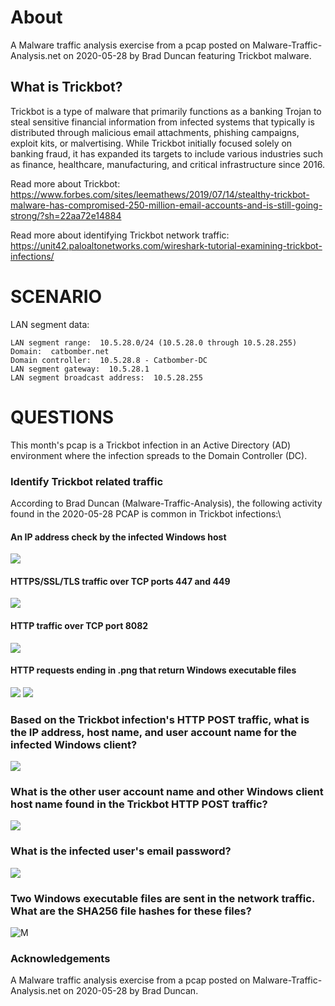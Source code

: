 # About
A Malware traffic analysis exercise from a pcap posted on Malware-Traffic-Analysis.net on 2020-05-28 by Brad Duncan featuring Trickbot malware.

## What is Trickbot?
Trickbot is a type of malware that primarily functions as a banking Trojan to steal sensitive financial information from infected systems that typically is distributed through malicious email attachments, phishing campaigns, exploit kits, or malvertising. While Trickbot initially focused solely on banking fraud, it has expanded its targets to include various industries such as finance, healthcare, manufacturing, and critical infrastructure since 2016. 

Read more about Trickbot: https://www.forbes.com/sites/leemathews/2019/07/14/stealthy-trickbot-malware-has-compromised-250-million-email-accounts-and-is-still-going-strong/?sh=22aa72e14884

Read more about identifying Trickbot network traffic: https://unit42.paloaltonetworks.com/wireshark-tutorial-examining-trickbot-infections/

# SCENARIO

LAN segment data:

    LAN segment range:  10.5.28.0/24 (10.5.28.0 through 10.5.28.255)
    Domain:  catbomber.net
    Domain controller:  10.5.28.8 - Catbomber-DC
    LAN segment gateway:  10.5.28.1
    LAN segment broadcast address:  10.5.28.255

 
# QUESTIONS

This month's pcap is a Trickbot infection in an Active Directory (AD) environment where the infection spreads to the Domain Controller (DC).

### Identify Trickbot related traffic
   According to Brad Duncan (Malware-Traffic-Analysis), the following activity found in the 2020-05-28 PCAP is common in Trickbot infections:\
   
#### An IP address check by the infected Windows host
![](img/4.png)
#### HTTPS/SSL/TLS traffic over TCP ports 447 and 449
![](img/4.png)
#### HTTP traffic over TCP port 8082
![](img/4.png)
#### HTTP requests ending in .png that return Windows executable files
![](img/4.png)
![](img/4.png)

   ### Based on the Trickbot infection's HTTP POST traffic, what is the IP address, host name, and user account name for the infected Windows client?
   ![](img/4.png)
   ### What is the other user account name and other Windows client host name found in the Trickbot HTTP POST traffic?
   ![](img/4.png)
   ### What is the infected user's email password?
   ![](img/4.png)
   ### Two Windows executable files are sent in the network traffic.  What are the SHA256 file hashes for these files?
   ![M](img/4.png)


 ### Acknowledgements
A Malware traffic analysis exercise from a pcap posted on Malware-Traffic-Analysis.net on 2020-05-28 by Brad Duncan.
